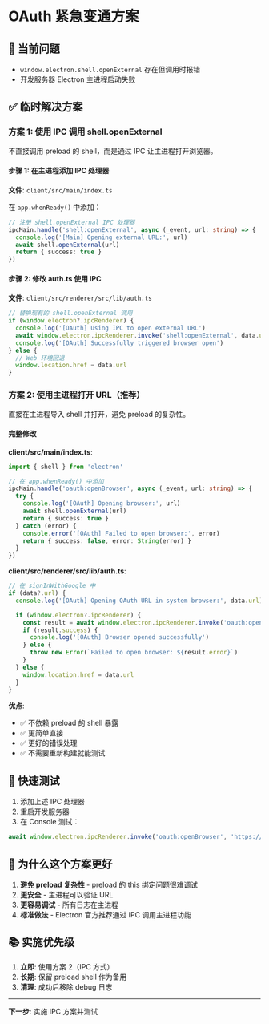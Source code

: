 # OAuth 紧急变通方案

## 🚨 当前问题

- `window.electron.shell.openExternal` 存在但调用时报错
- 开发服务器 Electron 主进程启动失败

## ✅ 临时解决方案

### 方案 1: 使用 IPC 调用 shell.openExternal

不直接调用 preload 的 shell，而是通过 IPC 让主进程打开浏览器。

#### 步骤 1: 在主进程添加 IPC 处理器

**文件**: `client/src/main/index.ts`

在 `app.whenReady()` 中添加：

```typescript
// 注册 shell.openExternal IPC 处理器
ipcMain.handle('shell:openExternal', async (_event, url: string) => {
  console.log('[Main] Opening external URL:', url)
  await shell.openExternal(url)
  return { success: true }
})
```

#### 步骤 2: 修改 auth.ts 使用 IPC

**文件**: `client/src/renderer/src/lib/auth.ts`

```typescript
// 替换现有的 shell.openExternal 调用
if (window.electron?.ipcRenderer) {
  console.log('[OAuth] Using IPC to open external URL')
  await window.electron.ipcRenderer.invoke('shell:openExternal', data.url)
  console.log('[OAuth] Successfully triggered browser open')
} else {
  // Web 环境回退
  window.location.href = data.url
}
```

### 方案 2: 使用主进程打开 URL（推荐）

直接在主进程导入 shell 并打开，避免 preload 的复杂性。

#### 完整修改

**client/src/main/index.ts**:
```typescript
import { shell } from 'electron'

// 在 app.whenReady() 中添加
ipcMain.handle('oauth:openBrowser', async (_event, url: string) => {
  try {
    console.log('[OAuth] Opening browser:', url)
    await shell.openExternal(url)
    return { success: true }
  } catch (error) {
    console.error('[OAuth] Failed to open browser:', error)
    return { success: false, error: String(error) }
  }
})
```

**client/src/renderer/src/lib/auth.ts**:
```typescript
// 在 signInWithGoogle 中
if (data?.url) {
  console.log('[OAuth] Opening OAuth URL in system browser:', data.url)

  if (window.electron?.ipcRenderer) {
    const result = await window.electron.ipcRenderer.invoke('oauth:openBrowser', data.url)
    if (result.success) {
      console.log('[OAuth] Browser opened successfully')
    } else {
      throw new Error(`Failed to open browser: ${result.error}`)
    }
  } else {
    window.location.href = data.url
  }
}
```

**优点**:
- ✅ 不依赖 preload 的 shell 暴露
- ✅ 更简单直接
- ✅ 更好的错误处理
- ✅ 不需要重新构建就能测试

## 🧪 快速测试

1. 添加上述 IPC 处理器
2. 重启开发服务器
3. 在 Console 测试：
```javascript
await window.electron.ipcRenderer.invoke('oauth:openBrowser', 'https://google.com')
```

## 🔧 为什么这个方案更好

1. **避免 preload 复杂性** - preload 的 this 绑定问题很难调试
2. **更安全** - 主进程可以验证 URL
3. **更容易调试** - 所有日志在主进程
4. **标准做法** - Electron 官方推荐通过 IPC 调用主进程功能

## 📚 实施优先级

1. **立即**: 使用方案 2（IPC 方式）
2. **长期**: 保留 preload shell 作为备用
3. **清理**: 成功后移除 debug 日志

---

**下一步**: 实施 IPC 方案并测试
